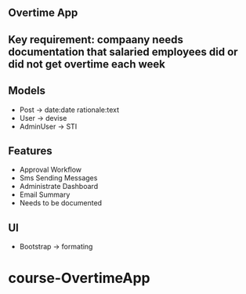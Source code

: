 ## Overtime App
## Key requirement: compaany needs documentation that salaried employees did or did not get overtime each week

## Models
- Post -> date:date rationale:text
- User -> devise
- AdminUser -> STI
## Features
- Approval Workflow
- Sms Sending Messages
- Administrate Dashboard
- Email Summary
- Needs to be documented

## UI
- Bootstrap -> formating
# course-OvertimeApp
